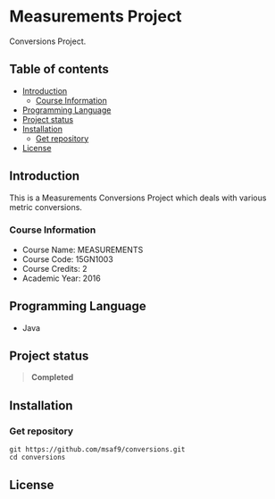<h1> Measurements Project </h1>
Conversions Project.

<h2>Table of contents</h2>

- [Introduction](#introduction)
  - [Course Information](#course-information)
- [Programming Language](#programming-language)
- [Project status](#project-status)
- [Installation](#installation)
  - [Get repository](#get-repository)
- [License](#license)

## Introduction
This is a Measurements Conversions Project which deals with various metric conversions.

### Course Information
- Course Name: MEASUREMENTS
- Course Code: 15GN1003
- Course Credits: 2
- Academic Year: 2016

## Programming Language
- Java

## Project status
> **Completed**

## Installation
### Get repository
```git
git https://github.com/msaf9/conversions.git
cd conversions
```

## License
